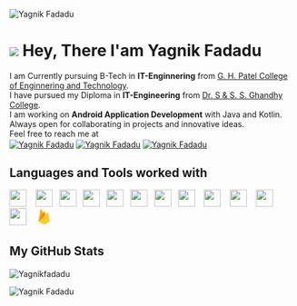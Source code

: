 <p align="left"> <img src="https://visitor-badge.glitch.me/badge?page_id=Yagnikfadadu.Yagnikfadadu" alt="Yagnik Fadadu" /> </p>

### <h1><img src="https://emojis.slackmojis.com/emojis/images/1531849430/4246/blob-sunglasses.gif?1531849430" width="30"/> Hey, There  I'am Yagnik Fadadu
I am  Currently pursuing B-Tech in **IT-Enginnering** from  <a target="_blank" href="https://www.gcet.ac.in/">G. H. Patel College of Enginnering and Technology</a>.<br>
I have pursued my Diploma in  **IT-Engineering** from <a target="_blank" href="http://www.ssgc.cteguj.in/">Dr. S & S. S. Ghandhy College</a>.
<br/>I am working on **Android Application Development** with Java and Kotlin. Always open for collaborating in projects and innovative ideas.<br/>
Feel free to reach me at<br/> 
<a href="https://www.linkedin.com/in/yagnik-fadadu-5500451a2/" target="_blank"><img align="center" src="https://img.shields.io/badge/yagnik-fadadu-5500451a2.svg?style=for-the-badge&logo=linkedin&logoColor=blue" alt="Yagnik Fadadu" /></a>
<a href="https://www.instagram.com/yagnik_fadadu/" target="_blank"><img align="center" src="https://img.shields.io/badge/yagnik_fadadu-%23E4405F.svg?style=for-the-badge&logo=Instagram&logoColor=white" alt="Yagnik Fadadu" /></a>
<a href="https://twitter.com/yagnik821" target="_blank"><img align="center" src="https://img.shields.io/badge/Yagnik-821.svg?style=for-the-badge&logo=Twitter&logoColor=white&backgroundColor=blue" alt="Yagnik Fadadu" /></a>
## Languages and Tools worked with 
<img src="https://cdn.jsdelivr.net/gh/devicons/devicon/icons/java/java-original.svg" height="30" width="30"/> &nbsp;&nbsp; <img src="https://cdn.jsdelivr.net/gh/devicons/devicon/icons/kotlin/kotlin-original.svg"  height="30" width="30"/> &nbsp;&nbsp;<img src="https://cdn.jsdelivr.net/gh/devicons/devicon/icons/python/python-original.svg"  height="30" width="30"/> &nbsp;&nbsp;<img src="https://cdn.jsdelivr.net/gh/devicons/devicon/icons/cplusplus/cplusplus-original.svg" height="30" width="30"/> &nbsp;&nbsp;<img src="https://cdn.jsdelivr.net/gh/devicons/devicon/icons/mysql/mysql-original-wordmark.svg" height="30" width="30"/> &nbsp;&nbsp;<img src="https://cdn.jsdelivr.net/gh/devicons/devicon/icons/php/php-original.svg" height="30" width="30"/> &nbsp;&nbsp;<img 
src="https://cdn.jsdelivr.net/gh/devicons/devicon/icons/c/c-original.svg" height="30" width="30"/> &nbsp;&nbsp;<img src="https://cdn.jsdelivr.net/gh/devicons/devicon/icons/androidstudio/androidstudio-original.svg" height="30" width="30"/> &nbsp;&nbsp; <img src="https://cdn.jsdelivr.net/gh/devicons/devicon/icons/jetbrains/jetbrains-original.svg" height="30" width="30"/> &nbsp;&nbsp; <img src="https://cdn.jsdelivr.net/gh/devicons/devicon/icons/git/git-original.svg" height="30" width="30"/> &nbsp;&nbsp; <img src="https://cdn.jsdelivr.net/gh/devicons/devicon/icons/vscode/vscode-original.svg" height="30" width="30"/> &nbsp;&nbsp; <img src="https://cdn.jsdelivr.net/gh/devicons/devicon/icons/figma/figma-original.svg" height="30" width="30"/> &nbsp;&nbsp; <img height="30" src="https://raw.githubusercontent.com/github/explore/80688e429a7d4ef2fca1e82350fe8e3517d3494d/topics/firebase/firebase.png">
## My GitHub Stats
<p><img align="center" src="https://github-readme-stats.vercel.app/api?username=Yagnikfadadu&show_icons=true&theme=aura" alt="Yagnikfadadu" /></p>
<p><img align="left" src="https://github-readme-stats.vercel.app/api/top-langs?username=Yagnikfadadu&show_icons=true&locale=en&layout=compact&theme=aura" alt="Yagnik Fadadu" /></p> 
